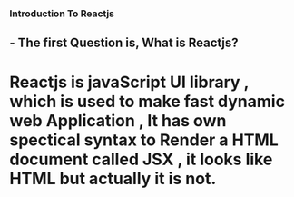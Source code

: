 ### Introduction To Reactjs

## - The first Question is, What is Reactjs?

# Reactjs is javaScript UI library , which is used to make fast dynamic web Application , It has own spectical syntax to Render a HTML document called JSX , it looks like HTML but actually it is not.
